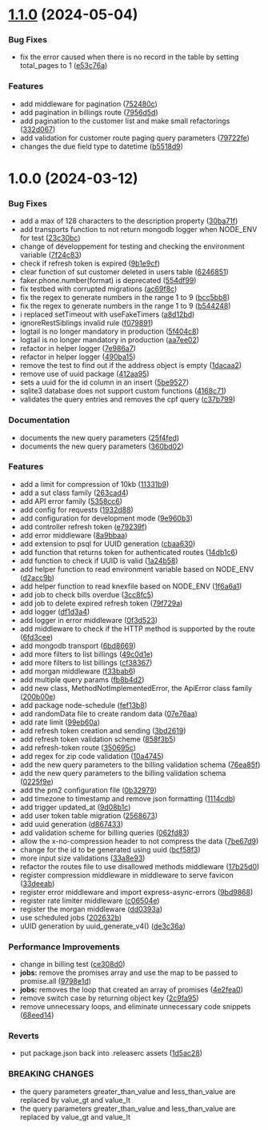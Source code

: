 # [1.1.0](https://github.com/jonathan-lopes/api-cubosfi/compare/v1.0.0...v1.1.0) (2024-05-04)


### Bug Fixes

* fix the error caused when there is no record in the table by setting total_pages to 1 ([e53c76a](https://github.com/jonathan-lopes/api-cubosfi/commit/e53c76a89e82700513bfce4407f165b40df6f366))


### Features

* add middleware for pagination ([752480c](https://github.com/jonathan-lopes/api-cubosfi/commit/752480c78de25ad1cac9f4a388d2a54d7c6bd5d9))
* add pagination in billings route ([7956d5d](https://github.com/jonathan-lopes/api-cubosfi/commit/7956d5d2a8ec7582c4fb8a533acd247330cacfa2))
* add pagination to the customer list and make small refactorings ([332d067](https://github.com/jonathan-lopes/api-cubosfi/commit/332d0672ff902c6e989d92c22c78aed82b11cd44))
* add validation for customer route paging query parameters ([79722fe](https://github.com/jonathan-lopes/api-cubosfi/commit/79722fec4e60784b41d92e58d20510b9b145451d))
* changes the due field type to datetime ([b5518d9](https://github.com/jonathan-lopes/api-cubosfi/commit/b5518d92e62af685ee92cbde1a9c258d6d94d7ba))

# 1.0.0 (2024-03-12)


### Bug Fixes

* add a max of 128 characters to the description property ([30ba71f](https://github.com/jonathan-lopes/api-cubosfi/commit/30ba71fcde7fcb38a710e91aa0f88ca96e53283f))
* add transports function to not return mongodb logger when NODE_ENV for test ([23c30bc](https://github.com/jonathan-lopes/api-cubosfi/commit/23c30bcead45042a6f6bea27221c34ef9b3e6c68))
* change of développement for testing and checking the environment variable ([7f24c83](https://github.com/jonathan-lopes/api-cubosfi/commit/7f24c83ce9e0e00ce7da48423bb53f00bb0e4876))
* check if refresh token is expired ([9b1e9cf](https://github.com/jonathan-lopes/api-cubosfi/commit/9b1e9cfce51af7cb9936921ec466b6126e49481b))
* clear function of sut customer deleted in users table ([6246851](https://github.com/jonathan-lopes/api-cubosfi/commit/624685161f3e51966004755c5cd55f59c786e86c))
* faker.phone.number(format) is deprecated ([554df99](https://github.com/jonathan-lopes/api-cubosfi/commit/554df99f12b7ef1e43220a7805e8993d03b6560a))
* fix testbed with corrupted migrations ([ac69f8c](https://github.com/jonathan-lopes/api-cubosfi/commit/ac69f8cbbd7cdbe3c185c34b803e24787491bc47))
* fix the regex to generate numbers in the range 1 to 9 ([bcc5bb8](https://github.com/jonathan-lopes/api-cubosfi/commit/bcc5bb8d8236ab15f3697f968943ec1ada5da075))
* fix the regex to generate numbers in the range 1 to 9 ([b544248](https://github.com/jonathan-lopes/api-cubosfi/commit/b5442489925e921c1ee214b3d0574c7f2f97120b))
* i replaced setTimeout with useFakeTimers ([a8d12bd](https://github.com/jonathan-lopes/api-cubosfi/commit/a8d12bdda1677a12411b3117453d3284cf2d6e57))
* ignoreRestSiblings invalid rule ([f079891](https://github.com/jonathan-lopes/api-cubosfi/commit/f079891f48d034170ec01548fccec59cd7a0722d))
* logtail is no longer mandatory in production ([5f404c8](https://github.com/jonathan-lopes/api-cubosfi/commit/5f404c8e07898f7c3ba85a206cd943c0614cac9e))
* logtail is no longer mandatory in production ([aa7ee02](https://github.com/jonathan-lopes/api-cubosfi/commit/aa7ee0268bb92286fd0e8cdb31b37ea876afd1cc))
* refactor in helper logger ([7e986a7](https://github.com/jonathan-lopes/api-cubosfi/commit/7e986a72674385ab02fd69890fe2c1405bfdfbe1))
* refactor in helper logger ([490ba15](https://github.com/jonathan-lopes/api-cubosfi/commit/490ba153991e0fb57c0389910c7c664508eb12a7))
* remove the test to find out if the address object is empty ([1dacaa2](https://github.com/jonathan-lopes/api-cubosfi/commit/1dacaa24be2fbb141c522ef67ad91900a7635d22))
* remove use of uuid package ([412aa95](https://github.com/jonathan-lopes/api-cubosfi/commit/412aa9567b00843dad21d1b30940f75fe2757fd4))
* sets a uuid for the id column in an insert ([5be9527](https://github.com/jonathan-lopes/api-cubosfi/commit/5be9527da92bda0b3a630d8e85b1c60cf988e8a6))
* sqlite3 database does not support custom functions ([4168c71](https://github.com/jonathan-lopes/api-cubosfi/commit/4168c712f5e82feb6af91dc38743aa69ba0f5207))
* validates the query entries and removes the cpf query ([c37b799](https://github.com/jonathan-lopes/api-cubosfi/commit/c37b799a7551bd3378e18a89676751e7dbf7f6a5))


### Documentation

* documents the new query parameters ([25f4fed](https://github.com/jonathan-lopes/api-cubosfi/commit/25f4fed30787dcd2ae1f9a5c7f1bae4fd4062785))
* documents the new query parameters ([360bd02](https://github.com/jonathan-lopes/api-cubosfi/commit/360bd02bacab9c712ddd9714da8746343ccb91ab))


### Features

* add a limit for compression of 10kb ([11331b9](https://github.com/jonathan-lopes/api-cubosfi/commit/11331b942d718fc1459e561ff99244c0d5c02ff1))
* add a sut class family ([263cad4](https://github.com/jonathan-lopes/api-cubosfi/commit/263cad48ce2a886dd3495f90b70806d903493e77))
* add API error family ([5358cc6](https://github.com/jonathan-lopes/api-cubosfi/commit/5358cc6c1d82c92864fd837b30611e5f12a5d90a))
* add config for requests ([1932d88](https://github.com/jonathan-lopes/api-cubosfi/commit/1932d8837ee30d0e22fa4a2693186056ed7a2fb8))
* add configuration for development mode ([9e960b3](https://github.com/jonathan-lopes/api-cubosfi/commit/9e960b3d3fb50dc84c04c767caa92a6a9f0d4f61))
* add controller refresh token ([e79239f](https://github.com/jonathan-lopes/api-cubosfi/commit/e79239f4925391a98b547c5536a8aba0ef696484))
* add error middleware ([8a9bbaa](https://github.com/jonathan-lopes/api-cubosfi/commit/8a9bbaa85a594ae510e5f48995216b9d097215f0))
* add extension to psql for UUID generation ([cbaa630](https://github.com/jonathan-lopes/api-cubosfi/commit/cbaa630e875025b9000e5c423a01ba8b01eaebbb))
* add function that returns token for authenticated routes ([14db1c6](https://github.com/jonathan-lopes/api-cubosfi/commit/14db1c6eee3405d1d0970510182d23e46214c094))
* add function to check if UUID is valid ([1a24b58](https://github.com/jonathan-lopes/api-cubosfi/commit/1a24b582c3dceb3dc39f251ac777f3825a90c653))
* add helper function to read environment variable based on NODE_ENV ([d2acc9b](https://github.com/jonathan-lopes/api-cubosfi/commit/d2acc9b6b0cc96a6bf5e9f9edc3d41f2e3eab703))
* add helper function to read knexfile based on NODE_ENV ([1f6a6a1](https://github.com/jonathan-lopes/api-cubosfi/commit/1f6a6a1d5f125f8c90f752612ac815d7e8b5506c))
* add job to check bills overdue ([3cc8fc5](https://github.com/jonathan-lopes/api-cubosfi/commit/3cc8fc5549178ce83b672cd96e7ceee887b7e861))
* add job to delete expired refresh token ([79f729a](https://github.com/jonathan-lopes/api-cubosfi/commit/79f729af59d2ef8bac36eca6077c08ee8bc21384))
* add logger ([df1d3a4](https://github.com/jonathan-lopes/api-cubosfi/commit/df1d3a4c5a4454687c8577dacab1ee39eefac111))
* add logger in error middleware ([0f3d523](https://github.com/jonathan-lopes/api-cubosfi/commit/0f3d523c9b9aea1dfbb395ce099f16e8fcffc298))
* add middleware to check if the HTTP method is supported by the route ([6fd3cee](https://github.com/jonathan-lopes/api-cubosfi/commit/6fd3ceea52fec80d5773097b9e1fde22d62ad935))
* add mongodb transport ([6bd8669](https://github.com/jonathan-lopes/api-cubosfi/commit/6bd86694b793627672793b84922cc5cc9b82e0fa))
* add more filters to list billings ([49c0d1e](https://github.com/jonathan-lopes/api-cubosfi/commit/49c0d1ec621b1c7212811c7cdfc04c02d2b028d0))
* add more filters to list billings ([cf38367](https://github.com/jonathan-lopes/api-cubosfi/commit/cf3836740132bf556e5fe18333e414d86cf5432d))
* add morgan middleware ([f33bab6](https://github.com/jonathan-lopes/api-cubosfi/commit/f33bab6afc831035e1833609db5cc5334a33bdf0))
* add multiple query params ([fb8b4d2](https://github.com/jonathan-lopes/api-cubosfi/commit/fb8b4d28cb6d22dc9a81b5b9ccde975586bce85e))
* add new class, MethodNotImplementedError, the ApiError class family ([200b00e](https://github.com/jonathan-lopes/api-cubosfi/commit/200b00eaf6e3fc4433773a7765d61af6d4a5e06e))
* add package node-schedule ([fef13b8](https://github.com/jonathan-lopes/api-cubosfi/commit/fef13b836dc6ed61be00b2323e0fd1a2b4c3630c))
* add randomData file to create random data ([07e76aa](https://github.com/jonathan-lopes/api-cubosfi/commit/07e76aa5f28a7e3ffb6a47d98c9d1005a2fa9892))
* add rate limit ([99eb60a](https://github.com/jonathan-lopes/api-cubosfi/commit/99eb60ae6bf53cebe1dc8a76a1a447a8a38c1f33))
* add refresh token creation and sending ([3bd2619](https://github.com/jonathan-lopes/api-cubosfi/commit/3bd261912032ce785097bddc648e0568ce7acc9d))
* add refresh token validation scheme ([858f3b5](https://github.com/jonathan-lopes/api-cubosfi/commit/858f3b5864dd7cdf041bd2f52f1823f69fdb70bd))
* add refresh-token route ([350695c](https://github.com/jonathan-lopes/api-cubosfi/commit/350695c44049005006f36ed193639d998a00e7a2))
* add regex for zip code validation ([10a4745](https://github.com/jonathan-lopes/api-cubosfi/commit/10a474517ac60ac0aa791849cbd36ee43b890d59))
* add the new query parameters to the billing validation schema ([76ea85f](https://github.com/jonathan-lopes/api-cubosfi/commit/76ea85fcadcdafbccf1b6486f158dc8bcb673a91))
* add the new query parameters to the billing validation schema ([0225f9e](https://github.com/jonathan-lopes/api-cubosfi/commit/0225f9ed1745ea8357121a502dcbb8f58f210cd4))
* add the pm2 configuration file ([0b32979](https://github.com/jonathan-lopes/api-cubosfi/commit/0b32979ee2f53c30e52d1e85f8bb4effcc4a9736))
* add timezone to timestamp and remove json formatting ([1114cdb](https://github.com/jonathan-lopes/api-cubosfi/commit/1114cdb0d74f7115a8602feeb7610949b31762d8))
* add trigger updated_at ([9d08b1c](https://github.com/jonathan-lopes/api-cubosfi/commit/9d08b1c35ad96b6a9970a92cf09a3fed44fa2c98))
* add user token table migration ([2568673](https://github.com/jonathan-lopes/api-cubosfi/commit/2568673824bdd826071f64a9e374fae69df9290e))
* add uuid generation ([d867433](https://github.com/jonathan-lopes/api-cubosfi/commit/d867433d9f7e8355e568c242761bc17d55d87d95))
* add validation scheme for billing queries ([062fd83](https://github.com/jonathan-lopes/api-cubosfi/commit/062fd83aefa774b5c353e908727d1bf8a7557d70))
* allow the x-no-compression header to not compress the data ([7be67d9](https://github.com/jonathan-lopes/api-cubosfi/commit/7be67d97997dcb345fc56433c146c4e4268c2c4b))
* change for the id to be generated using uuid ([bcf58f3](https://github.com/jonathan-lopes/api-cubosfi/commit/bcf58f3ef712cf85aa4fdbb25609590db8a67668))
* more input size validations ([33a8e93](https://github.com/jonathan-lopes/api-cubosfi/commit/33a8e93ece19c998537995df2ff848e694743df4))
* refactor the routes file to use disallowed methods middleware ([17b25d0](https://github.com/jonathan-lopes/api-cubosfi/commit/17b25d0a193c1eeb78f326c8f301b7a1eeab6323))
* register compression middleware in middleware to serve favicon ([33deeab](https://github.com/jonathan-lopes/api-cubosfi/commit/33deeabefa6847eb2143eac0dcc083ae7c75fa1f))
* register error middleware and import express-async-errors ([9bd9868](https://github.com/jonathan-lopes/api-cubosfi/commit/9bd98687c59bd4d4aeb2d8c6c95a24f666d7a1ba))
* register rate limiter middleware ([c06504e](https://github.com/jonathan-lopes/api-cubosfi/commit/c06504e3afa3cd87359566174ae69cda2da6d5dc))
* register the morgan middleware ([dd0393a](https://github.com/jonathan-lopes/api-cubosfi/commit/dd0393a5fd12ae3fc999f43da21a11bd16cf78fc))
* use scheduled jobs ([202632b](https://github.com/jonathan-lopes/api-cubosfi/commit/202632b9ec963a8726e42ad895f37da72d00de72))
* uUID generation by uuid_generate_v4() ([de3c36a](https://github.com/jonathan-lopes/api-cubosfi/commit/de3c36ab45399e73a2e2c93f9730538acfd8ea22))


### Performance Improvements

* change in billing test ([ce308d0](https://github.com/jonathan-lopes/api-cubosfi/commit/ce308d013e8f95af112bf6bbde54f175b0a45f8b))
* **jobs:** remove the promises array and use the map to be passed to promise.all ([9798e1d](https://github.com/jonathan-lopes/api-cubosfi/commit/9798e1d3ed0d879cd59539a623c4482d762cfe3a))
* **jobs:** removes the loop that created an array of promises ([4e2fea0](https://github.com/jonathan-lopes/api-cubosfi/commit/4e2fea0651b01e862780fdbf2be953d761777a5e))
* remove switch case by returning object key ([2c9fa95](https://github.com/jonathan-lopes/api-cubosfi/commit/2c9fa95755f864fff4d446c533c162c9328d17a1))
* remove unnecessary loops, and eliminate unnecessary code snippets ([68eed14](https://github.com/jonathan-lopes/api-cubosfi/commit/68eed1471fa657dc00cd7cadf3dd1607130afc3f))


### Reverts

* put package.json back into .releaserc assets ([1d5ac28](https://github.com/jonathan-lopes/api-cubosfi/commit/1d5ac2835871a718abbd0892f370c28bb9336972))


### BREAKING CHANGES

* the query parameters greater_than_value and less_than_value are replaced by
value_gt and value_lt
* the query parameters greater_than_value and less_than_value are replaced by
value_gt and value_lt
